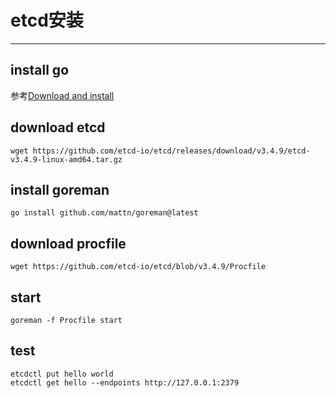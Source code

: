 # etcd安装

---

## install go

参考[Download and install](https://golang.google.cn/doc/install)

## download etcd

```shell
wget https://github.com/etcd-io/etcd/releases/download/v3.4.9/etcd-v3.4.9-linux-amd64.tar.gz
```

## install goreman

```shell
go install github.com/mattn/goreman@latest
```

## download procfile

```shell
wget https://github.com/etcd-io/etcd/blob/v3.4.9/Procfile
```

## start

```shell
goreman -f Procfile start
```

## test

```shell
etcdctl put hello world
etcdctl get hello --endpoints http://127.0.0.1:2379
```

